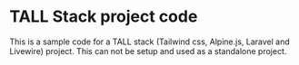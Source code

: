 # TALL Stack project code

This is a sample code for a TALL stack (Tailwind css, Alpine.js, Laravel and Livewire) project. This can not be setup
and used as a standalone project.
